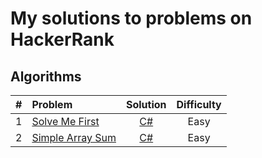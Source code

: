# My solutions to problems on HackerRank

## Algorithms

| # | Problem | Solution | Difficulty |
|----:|:------------------------------------------------------------ |:---------------------------------:|:---------:|
| 1 | [Solve Me First](https://www.hackerrank.com/challenges/solve-me-first/problem) | [C#](./algorithms/csharp/SolveMeFist/Program.cs) | Easy |
| 2 | [Simple Array Sum](https://www.hackerrank.com/challenges/simple-array-sum/problem) | [C#](./algorithms/csharp/SimpleArraySum/Program.cs) | Easy |

